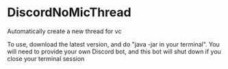 # DiscordNoMicThread
Automatically create a new thread for vc

To use, download the latest version, and do "java -jar <name-of-file> in your terminal".
You will need to provide your own Discord bot, and this bot will shut down if you close your terminal session
